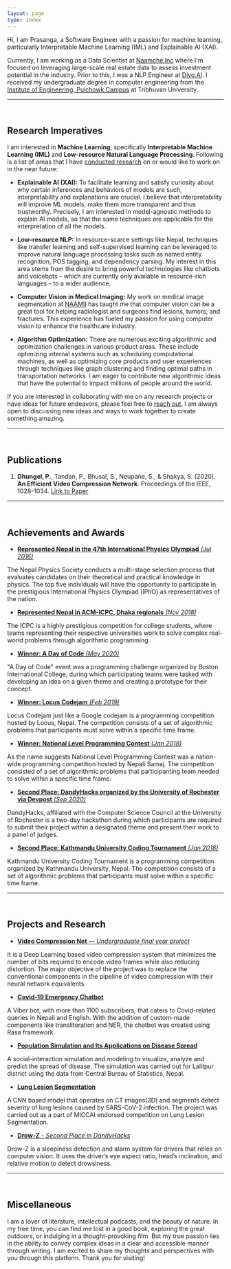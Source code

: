 ```yaml
---
layout: page
type: index
---
```


Hi, I am Prasanga, a Software Engineer with a passion for machine learning, particularly Interpretable Machine Learning (IML) and Explainable AI (XAI). 

Currently, I am working as a Data Scientist at [Naamche Inc](https://www.naamche.com) where  I'm focused on leveraging large-scale real estate data to assess investment potential in the industry. Prior to this, I was a NLP Engineer at [Diyo.AI](https://diyo.ai/). I received my undergraduate degree in computer engineering from the [Institute of Engineering, Pulchowk Campus](https://pcampus.edu.np/) at Tribhuvan University.

---
<br />

## Research Imperatives

I am interested in **Machine Learning**, specifically **Interpretable Machine Learning (IML)** and **Low-resource Natural Language Processing**. Following is a list of areas that I have [conducted research](/publications.md) on or would like to work on in the near future:

- **Explainable AI (XAI):** To facilitate learning and satisfy curiosity about why certain inferences and behaviors of models are such, interpretability and explanations are crucial. I believe that interpretability will improve ML models, make them more transparent and thus trustworthy. Precisely, I am interested in model-agnostic methods to explain AI models, so that the same techniques are applicable for the interpretation of all the models. 

- **Low-resource NLP:** In resource-scarce settings like Nepal, techniques like transfer learning and self-supervised learning can be leveraged to improve natural language processing tasks such as named entity recognition, POS tagging, and dependency parsing. My interest in this area stems from the desire to bring powerful technologies like chatbots and voicebots – which are currently only available in resource-rich languages – to a wider audience.

- **Computer Vision in Medical Imaging:** My work on medical image segmentation at [NAAMII](https://www.naamii.org.np/) has taught me that computer vision can be a great tool for helping radiologist and surgeons find lesions, tumors, and fractures. This experience has fueled my passion for using computer vision to enhance the healthcare industry.

- **Algorithm Optimization:** There are numerous exciting algorithmic and optimization challenges in various product areas. These include optimizing internal systems such as scheduling computational machines, as well as optimizing core products and user experiences through techniques like graph clustering and finding optimal paths in transportation networks. I am eager to contribute new algorithmic ideas that have the potential to impact millions of people around the world.

If you are interested in collaborating with me on any research projects or have ideas for future endeavors, please feel free to [reach out](/contact.md). I am always open to discussing new ideas and ways to work together to create something amazing.

---
<br />

## Publications

1. **Dhungel, P.**, Tandan, P., Bhusal, S., Neupane, S., & Shakya, S. (2020). **An Efficient Video Compression Network**. Proceedings of the IEEE, 1028-1034. [Link to Paper](https://www.researchgate.net/publication/349802209_An_Efficient_Video_Compression_Network#read)

---
<br />

## Achievements and Awards

- [**Represented Nepal in the 47th International Physics Olympiad** *(Jul 2016)*](/achievements/physics_olympiad)

The Nepal Physics Society conducts a multi-stage selection process that evaluates candidates on their theoretical and practical knowledge in physics. The top five individuals will have the opportunity to participate in the prestigious International Physics Olympiad (IPhO) as representatives of the nation.

- [**Represented Nepal in ACM-ICPC, Dhaka regionals** *(Nov 2018)*](/achievements/icpc)

The ICPC is a highly prestigious competition for college students, where teams representing their respective universities work to solve complex real-world problems through algorithmic programming.

- [**Winner: A Day of Code** *(May 2020)*](/achievements/a_day_of_code)

"A Day of Code" event was a programming challenge organized by Boston International College, during which participating teams were tasked with developing an idea on a given theme and creating a prototype for their concept.

- [**Winner: Locus Codejam** *(Feb 2019)*](/achievements/locus_codejam)

Locus Codejam just like a Google codejam is a programming competition hosted by Locus, Nepal. The competition consists of a set of algorithmic problems that participants must solve within a specific time frame.

- [**Winner: National Level Programming Contest** *(Jan 2018)*](/achievements/cp_contest)

As the name suggests National Level Programming Contest was a nation-wide programming competition hosted by Nepali Samaj. The competition consisted of a set of algorithmic problems that participanting team needed to solve within a specific time frame.

- [**Second Place: DandyHacks organized by the University of Rochester via Devpost** *(Sep 2020)*](/achievements/dandy_hacks)

DandyHacks, affiliated with the Computer Science Council at the University of Rochester is a two-day hackathon during which participants are required to submit their project within a designated theme and present their work to a panel of judges.

- [**Second Place: Kathmandu University Coding Tournament** *(Jan 2018)*](/achievements/ku_codes)

Kathmandu University Coding Tournament is a programming competition organized by Kathmandu University, Nepal. The competition consists of a set of algorithmic problems that participants must solve within a specific time frame.

---
<br />

## Projects and Research

- [**Video Compression Net** — *Undergraduate final year project*](https://github.com/tukilabs/Video-Compression-Net)

It is a Deep Learning based video compression system that minimizes the number of bits required to encode video frames while also reducing distortion. The major objective of the project was to replace the conventional components in the pipeline of video compression with their neural network equivalents.

- [**Covid-19 Emergency Chatbot**](https://chats.viber.com/covid-19emergencychatbot)

A Viber bot, with more than 1100 subscribers, that caters to Covid-related queries in Nepali and English. With the addition of custom-made components like transliteration and NER, the chatbot was created using Rasa framework.

- [**Population Simulation and Its Applications on Disease Spread**](https://github.com/prasangadhungel/POPULATION-SIMULATION-AND-ITS-APPLICATIONS-ON-DISEASE-SPREAD)

A social-interaction simulation and modeling to visualize, analyze and predict the spread of disease. The simulation was carried out for Lalitpur district using the data from Central Bureau of Statistics, Nepal.

- [**Lung Lesion Segmentation**](https://github.com/PrasangaDhungel/Medical-Image-Segmentation/)

A CNN based model that operates on CT images(3D) and segments detect severity of lung lesions caused by SARS-CoV-2 infection. The project was carried out as a part of MICCAI endorsed competition on Lung Lesion Segmentation.

- [**Drow-Z** - *Second Place in DandyHacks*](https://devpost.com/software/drow-z)

Drow-Z is a sleepiness detection and alarm system for drivers that relies on computer vision. It uses the driver’s eye aspect ratio, head’s inclination, and relative motion to detect drowsiness.

---
<br />

## Miscellaneous

I am a lover of literature, intellectual podcasts, and the beauty of nature. In my free time, you can find me lost in a good book, exploring the great outdoors, or indulging in a thought-provoking film. But my true passion lies in the ability to convey complex ideas in a clear and accessible manner through writing. I am excited to share my thoughts and perspectives with you through this platform. Thank you for visiting!